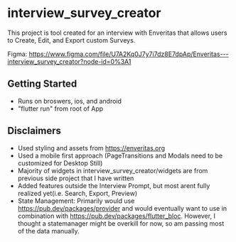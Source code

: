 # interview_survey_creator

This project is tool created for an interview with Enveritas that allows users to Create, Edit, and Export custom Surveys.

Figma: https://www.figma.com/file/U7A2Kq0J7y7i7dz8E7dpAp/Enveritas---interview_survey_creator?node-id=0%3A1

## Getting Started
- Runs on broswers, ios, and android
- "flutter run" from root of App

## Disclaimers
- Used styling and assets from https://enveritas.org
- Used a mobile first approach (PageTransitions and Modals need to be customized for Desktop Still)
- Majority of widgets in interview_survey_creator/widgets are from previous side project that I have written
- Added features outside the Interview Prompt, but most arent fully realized yet(i.e. Search, Export, Preview)
- State Management: Primarily would use https://pub.dev/packages/provider and would eventually want to use in combination with https://pub.dev/packages/flutter_bloc. However, I thought a statemanager might be overkill for now, so am passing most of the data manually.
